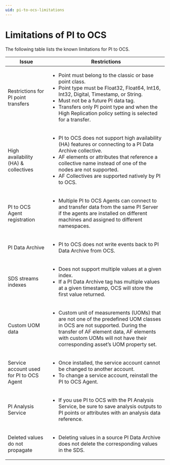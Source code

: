 ```yaml
---
uid: pi-to-ocs-limitations
---
```


# Limitations of PI to OCS

The following table lists the known limitations for PI to OCS.

| Issue | Restrictions | 
| ------------- | ----------------- | 
| Restrictions for PI point transfers | <ul><li>Point must belong to the classic or base point class.</li><li>Point type must be Float32, Float64, Int16, Int32, Digital, Timestamp, or String.</li><li>Must not be a future PI data tag.</li><li>Transfers only PI point type and when the High Replication policy setting is selected for a transfer.</li></ul> |
| High availability (HA) & collectives | <ul><li>PI to OCS does not support high availability (HA) features or connecting to a PI Data Archive collective.</li><li> AF elements or attributes that reference a collective name instead of one of the nodes are not supported.</li><li> AF Collectives are supported natively by PI to OCS.</li></ul> |
| PI to OCS Agent registration | <ul><li>Multiple PI to OCS Agents can connect to and transfer data from the same PI Server if the agents are installed on different machines and assigned to different namespaces.</li></ul> |
| PI Data Archive | <ul><li>PI to OCS does not write events back to PI Data Archive from OCS.</li></ul> |
| SDS streams indexes | <ul><li>Does not support multiple values at a given index.</li><li>If a PI Data Archive tag has multiple values at a given timestamp, OCS will store the first value returned.</li></ul> |
| Custom UOM data | <ul><li>Custom unit of measurements (UOMs) that are not one of the predefined UOM classes in OCS are not supported. During the transfer of AF element data, AF elements with custom UOMs will not have their corresponding asset’s UOM property set.</li></ul> |
| Service account used for PI to OCS Agent | <ul><li>Once installed, the service account cannot be changed to another account.</li><li>To change a service account, reinstall the PI to OCS Agent.</li></ul> |
| PI Analysis Service | <ul><li>If you use PI to OCS with the PI Analysis Service, be sure to save analysis outputs to PI points or attributes with an analysis data reference.</li></ul> |
| Deleted values do not propagate | <ul><li>Deleting values in a source PI Data Archive does not delete the corresponding values in the SDS.</li></ul> |